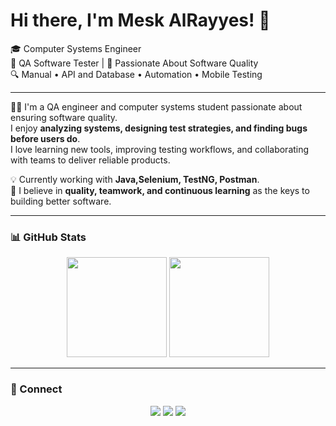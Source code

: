# Hi there, I'm Mesk AlRayyes! 👋  
🎓 Computer Systems Engineer  
🧪 QA Software Tester | 🚀 Passionate About Software Quality  
🔍 Manual • API and Database • Automation • Mobile Testing  

---

👨‍💻 I'm a QA engineer and computer systems student passionate about ensuring software quality.  
I enjoy **analyzing systems, designing test strategies, and finding bugs before users do**.  
I love learning new tools, improving testing workflows, and collaborating with teams to deliver reliable products.  

💡 Currently working with **Java,Selenium, TestNG, Postman**.  
🌟 I believe in **quality, teamwork, and continuous learning** as the keys to building better software.  

---

### 📊 GitHub Stats
<p align="center">
  <img src="https://github-readme-stats.vercel.app/api?username=MeskRayyes&show_icons=true&theme=default" height="160" />
  <img src="https://github-readme-stats.vercel.app/api/top-langs/?username=MeskRayyes&layout=compact&langs_count=8&theme=default" height="160" />
</p>

---

### 🤝 Connect
<p align="center">
  <a href="mailto:miskrayyes2002@gmail.com"><img src="https://img.shields.io/badge/Email-D14836?style=for-the-badge&logo=gmail&logoColor=white" /></a>
  <a href="www.linkedin.com/in/meskrayyes"><img src="https://img.shields.io/badge/LinkedIn-0A66C2?style=for-the-badge&logo=linkedin&logoColor=white" /></a>
  <a href="https://github.com/MeskRayyes"><img src="https://img.shields.io/badge/GitHub-181717?style=for-the-badge&logo=github&logoColor=white" /></a>
</p>


